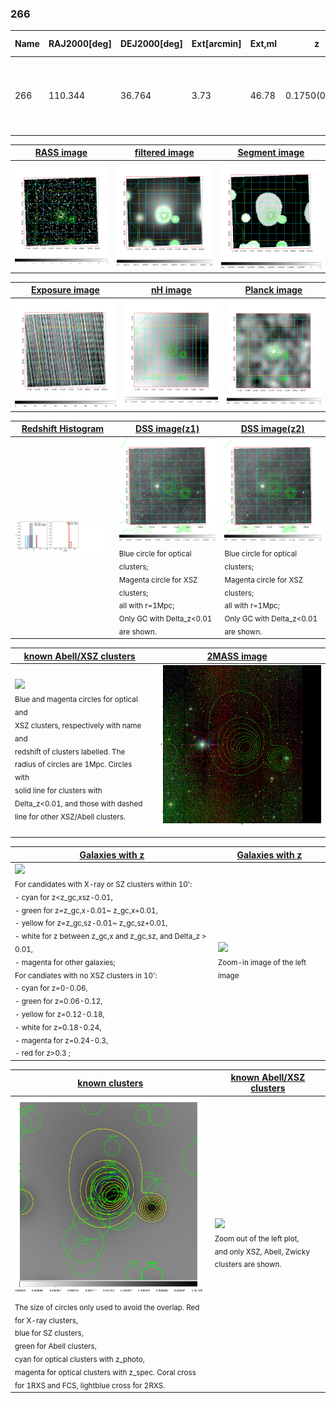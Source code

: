 <div STYLE="page-break-after: always;"></div>

### 266

|Name|RAJ2000[deg]|DEJ2000[deg] |Ext[arcmin]| Ext,ml | z | z_src| C|GC(XSZ,Delta_z<0.01)| GC(OPT,Delta_z<0.01)|GC| R_sig[arcmin] | R500[arcmin] | R500[Mpc]| CRsig[c/s] | CR500[c/s] |L500[1E44 erg/s]|F500[1E-12 erg/s/cm^2]| M500[1E14 Msun]|Tx[keV]|Cnt_sig|Beta|Rc[arcmin]|Comment|Alias|
|---|---|---|---|---|---|------|---|--------|---------|----------|---|---|---|---|---|---|---|---|---|---|---|---|---|---|
|266| 110.344| 36.764| 3.73| 46.78| 0.1750(0.000)| z_xsz| B| Tar| W| A, C, N, Tar, W| 18.775| 5.836| 1.039| 0.150(0.050)| 0.135(0.045)| 2.108(0.386)| 2.468(0.452)| 3.79(0.34)| 5.15(0.29)| 84.4| 0.686(-0.095+0.137)| 5.132(-1.366+1.649)| An SZ cluster with $z$ = 0.175 and offset = 0.28 Mpc| t176|

|[RASS image](../image/266/266_img.pdf)|[filtered image](../image/266/266_fil.pdf)|[Segment image](../image/266/266_seg.pdf)|
|-------------------|--------------------|-------------------|
| <img src="../image/266/266_img.png" width="300">  | <img src="../image/266/266_fil.png" width="300">   | <img src="../image/266/266_seg.png" width="300">  |

|[Exposure image](../image/266/266_mex.pdf)| [nH image](../image/266/266_nh.pdf)| [Planck image](../image/266/266_p.pdf)|
|-------------------|--------------------|-------------------|
|<img src="../image/266/266_mex.png" width="300">   | <img src="../image/266/266_nh.png" width="300">    | <img src="../image/266/266_p.png" width="300"> |

|[Redshift Histogram](../image/266/266_zg.pdf) | [DSS image(z1)](../image/266/266_dss_z1.pdf)      |  [DSS image(z2)](../image/266/266_dss_z2.pdf)    |
|-------------------|--------------------|-------------------|
|<img src="../image/266/266_zg.png" width="300"> |<img src="../image/266/266_dss_z1.png" width="300"> <sub><br>Blue circle for optical clusters; <br>Magenta circle for XSZ clusters; <br>all with r=1Mpc; <br>Only GC with Delta_z<0.01 are shown. </sub>| <img src="../image/266/266_dss_z2.png" width="300"><sub><br>Blue circle for optical clusters; <br>Magenta circle for XSZ clusters; <br>all with r=1Mpc; <br>Only GC with Delta_z<0.01 are shown. </sub> |

|[known Abell/XSZ clusters](../image/266/266_m.pdf) | [2MASS image](../image/266/266_2mass.pdf)      |
|-------------------|-------------------|
|<img src=../image/266/266_m.png width="300"> <br><sub>Blue and magenta circles for optical and <br>XSZ clusters, respectively with name and <br>redshift of clusters labelled. The <br>radius of circles are 1Mpc. Circles with <br>solid line for clusters with <br>Delta_z<0.01, and those with dashed <br>line for other XSZ/Abell clusters.        </sub>|<img src="../image/266/266_2mass.png" width="300">  |

|[Galaxies with z](../image/266/266_opt_ned.pdf) |[Galaxies with z](../image/266/266_opt_ned_zoom.pdf) |
|-------------------|-------------------|
| <img src=../image/266/266_opt_ned.png width="300"> <br><sub> For candidates with X-ray or SZ clusters within 10': <br> - cyan for z<z_gc,xsz-0.01, <br> - green for z=z_gc,x-0.01~ z_gc,x+0.01, <br> - yellow for z=z_gc,sz-0.01~ z_gc,sz+0.01, <br> - white for z between z_gc,x and z_gc,sz, and Delta_z > 0.01, <br> - magenta for other galaxies; <br>For candiates with no XSZ clusters in 10': <br> - cyan for z=0-0.06, <br> - green for z=0.06-0.12, <br> - yellow for z=0.12-0.18, <br> - white for z=0.18-0.24, <br> - magenta for z=0.24-0.3, <br> - red for z>0.3 ;  </sub>|<img src=../image/266/266_opt_ned_zoom.png width="300">  <br><sub> Zoom-in image of the left image</sub>|

|[known clusters](../image/266/266_gc.pdf) |[known Abell/XSZ clusters](../image/266/266_gc_large.pdf) |
|-------------------|-------------------|
| <img src=../image/266/266_gc.png width="300"> <br><sub> The size of circles only used to avoid the overlap. Red for X-ray clusters, <br> blue for SZ clusters, <br> green for Abell clusters, <br> cyan for optical clusters with z_photo, <br> magenta for optical clusters with z_spec. Coral cross for 1RXS and FCS, lightblue cross for 2RXS. </sub>|<img src=../image/266/266_gc_large.png width="300"> <br><sub> Zoom out of the left plot, <br> and only XSZ, Abell, Zwicky clusters are shown. </sub> |



